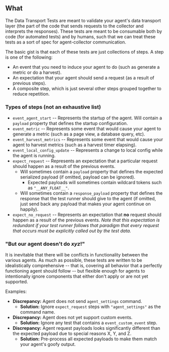 What
----

The Data Transport Tests are meant to validate your agent's data transport layer (the part of the code that sends requests to the collector and interprets the responses). These tests are meant to be consumable both by code (for automated tests) and by humans, such that we can treat these tests as a sort of spec for agent-collector communication.

The basic gist is that each of these tests are just collections of steps. A step is one of the following:

 * An event that you need to induce your agent to do (such as generate a metric or do a harvest).
 * An expectation that your agent should send a request (as a result of previous steps).
 * A composite step, which is just several other steps grouped together to reduce repetition.

### Types of steps (not an exhaustive list) ###

 * `event_agent_start` -- Represents the startup of the agent. Will contain a `payload` property that defines the startup configuration.
 * `event_metric` -- Represents some event that would cause your agent to generate a metric (such as a page view, a database query, etc).
 * `event_harvest_metrics` -- Represents some event that would cause your agent to harvest metrics (such as a harvest timer elapsing).
 * `event_local_config_update` -- Represents a change to local config while the agent is running.
 * `expect_request` -- Represents an expectation that a particular request should happen as a result of the previous events.
	 * Will sometimes contain a `payload` property that defines the expected serialized payload (if omitted, payload can be ignored).
		 * Expected payloads will sometimes contain wildcard tokens such as `"__ANY_FLOAT__"`.
	 * Will sometimes contain a `response_payload` property that defines the response that the test runner should give to the agent (if omitted, just send back any payload that makes your agent continue on happily).
 * `expect_no_request` -- Represents an expectation that **no** request should happen as a result of the previous events. *Note that this expectation is redundant if your test runner follows that paradigm that every request that occurs must be explicitly called out by the test data.*

### "But our agent doesn't do *xyz*!" ###

It is inevitable that there will be conflicts in functionality between the various agents. As much as possible, these tests are written to be idealistically comprehensive -- that is, covering all behavior that a perfectly functioning agent should follow -- but flexible enough for agents to intentionally ignore components that either don't apply or are not yet supported.

Examples:

 * **Discrepancy:** Agent does not send `agent_settings` command.
	 * **Solution:** Ignore `expect_request` steps with `"agent_settings"` as the command name.
 * **Discrepancy:** Agent does not yet support custom events.
	 * **Solution:** Ignore any test that contains a `event_custom_event` step.
 * **Discrepancy:** Agent request payloads looks significantly different than the expected payload due to special reasons X, Y, and Z.
	 * **Solution:** Pre-process all expected payloads to make them match your agent's goofy output.
